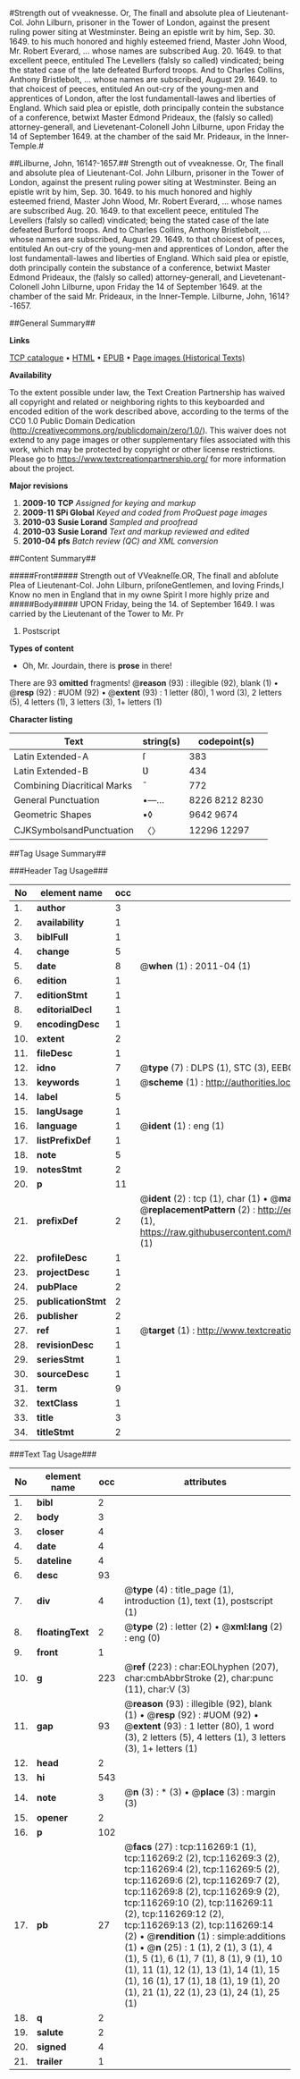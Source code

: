 #Strength out of vveaknesse. Or, The finall and absolute plea of Lieutenant-Col. John Lilburn, prisoner in the Tower of London, against the present ruling power siting at Westminster. Being an epistle writ by him, Sep. 30. 1649. to his much honored and highly esteemed friend, Master John Wood, Mr. Robert Everard, ... whose names are subscribed Aug. 20. 1649. to that excellent peece, entituled The Levellers (falsly so called) vindicated; being the stated case of the late defeated Burford troops. And to Charles Collins, Anthony Bristlebolt, ... whose names are subscribed, August 29. 1649. to that choicest of peeces, entituled An out-cry of the young-men and apprentices of London, after the lost fundamentall-lawes and liberties of England. Which said plea or epistle, doth principally contein the substance of a conference, betwixt Master Edmond Prideaux, the (falsly so called) attorney-generall, and Lievetenant-Colonell John Lilburne, upon Friday the 14 of September 1649. at the chamber of the said Mr. Prideaux, in the Inner-Temple.#

##Lilburne, John, 1614?-1657.##
Strength out of vveaknesse. Or, The finall and absolute plea of Lieutenant-Col. John Lilburn, prisoner in the Tower of London, against the present ruling power siting at Westminster. Being an epistle writ by him, Sep. 30. 1649. to his much honored and highly esteemed friend, Master John Wood, Mr. Robert Everard, ... whose names are subscribed Aug. 20. 1649. to that excellent peece, entituled The Levellers (falsly so called) vindicated; being the stated case of the late defeated Burford troops. And to Charles Collins, Anthony Bristlebolt, ... whose names are subscribed, August 29. 1649. to that choicest of peeces, entituled An out-cry of the young-men and apprentices of London, after the lost fundamentall-lawes and liberties of England. Which said plea or epistle, doth principally contein the substance of a conference, betwixt Master Edmond Prideaux, the (falsly so called) attorney-generall, and Lievetenant-Colonell John Lilburne, upon Friday the 14 of September 1649. at the chamber of the said Mr. Prideaux, in the Inner-Temple.
Lilburne, John, 1614?-1657.

##General Summary##

**Links**

[TCP catalogue](http://www.ota.ox.ac.uk/tcp/)  • 
[HTML](http://tei.it.ox.ac.uk/tcp/Texts-HTML/free/A88/A88254.html)  • 
[EPUB](http://tei.it.ox.ac.uk/tcp/Texts-EPUB/free/A88/A88254.epub) • 
[Page images (Historical Texts)](https://historicaltexts.jisc.ac.uk/eebo-99864050e)

**Availability**

To the extent possible under law, the Text Creation Partnership has waived all copyright and related or neighboring rights to this keyboarded and encoded edition of the work described above, according to the terms of the CC0 1.0 Public Domain Dedication (http://creativecommons.org/publicdomain/zero/1.0/). This waiver does not extend to any page images or other supplementary files associated with this work, which may be protected by copyright or other license restrictions. Please go to https://www.textcreationpartnership.org/ for more information about the project.

**Major revisions**

1. __2009-10__ __TCP__ *Assigned for keying and markup*
1. __2009-11__ __SPi Global__ *Keyed and coded from ProQuest page images*
1. __2010-03__ __Susie Lorand__ *Sampled and proofread*
1. __2010-03__ __Susie Lorand__ *Text and markup reviewed and edited*
1. __2010-04__ __pfs__ *Batch review (QC) and XML conversion*

##Content Summary##

#####Front#####
Strength out of VVeakneſſe.OR, The finall and abſolute Plea of Lieutenant-Col. John Lilburn, priſoneGentlemen, and loving Frinds,I Know no men in England that in my owne Spirit I more highly prize and
#####Body#####
UPON Friday, being the 14. of September 1649. I was carried by the Lieutenant of the Tower to Mr. Pr
1. Postscript

**Types of content**

  * Oh, Mr. Jourdain, there is **prose** in there!

There are 93 **omitted** fragments! 
 @__reason__ (93) : illegible (92), blank (1)  •  @__resp__ (92) : #UOM (92)  •  @__extent__ (93) : 1 letter (80), 1 word (3), 2 letters (5), 4 letters (1), 3 letters (3), 1+ letters (1)

**Character listing**


|Text|string(s)|codepoint(s)|
|---|---|---|
|Latin Extended-A|ſ|383|
|Latin Extended-B|Ʋ|434|
|Combining             Diacritical Marks|̄|772|
|General Punctuation|•—…|8226 8212 8230|
|Geometric Shapes|▪◊|9642 9674|
|CJKSymbolsandPunctuation|〈〉|12296 12297|

##Tag Usage Summary##

###Header Tag Usage###

|No|element name|occ|attributes|
|---|---|---|---|
|1.|__author__|3||
|2.|__availability__|1||
|3.|__biblFull__|1||
|4.|__change__|5||
|5.|__date__|8| @__when__ (1) : 2011-04 (1)|
|6.|__edition__|1||
|7.|__editionStmt__|1||
|8.|__editorialDecl__|1||
|9.|__encodingDesc__|1||
|10.|__extent__|2||
|11.|__fileDesc__|1||
|12.|__idno__|7| @__type__ (7) : DLPS (1), STC (3), EEBO-CITATION (1), PROQUEST (1), VID (1)|
|13.|__keywords__|1| @__scheme__ (1) : http://authorities.loc.gov/ (1)|
|14.|__label__|5||
|15.|__langUsage__|1||
|16.|__language__|1| @__ident__ (1) : eng (1)|
|17.|__listPrefixDef__|1||
|18.|__note__|5||
|19.|__notesStmt__|2||
|20.|__p__|11||
|21.|__prefixDef__|2| @__ident__ (2) : tcp (1), char (1)  •  @__matchPattern__ (2) : ([0-9\-]+):([0-9IVX]+) (1), (.+) (1)  •  @__replacementPattern__ (2) : http://eebo.chadwyck.com/downloadtiff?vid=$1&page=$2 (1), https://raw.githubusercontent.com/textcreationpartnership/Texts/master/tcpchars.xml#$1 (1)|
|22.|__profileDesc__|1||
|23.|__projectDesc__|1||
|24.|__pubPlace__|2||
|25.|__publicationStmt__|2||
|26.|__publisher__|2||
|27.|__ref__|1| @__target__ (1) : http://www.textcreationpartnership.org/docs/. (1)|
|28.|__revisionDesc__|1||
|29.|__seriesStmt__|1||
|30.|__sourceDesc__|1||
|31.|__term__|9||
|32.|__textClass__|1||
|33.|__title__|3||
|34.|__titleStmt__|2||


###Text Tag Usage###

|No|element name|occ|attributes|
|---|---|---|---|
|1.|__bibl__|2||
|2.|__body__|3||
|3.|__closer__|4||
|4.|__date__|4||
|5.|__dateline__|4||
|6.|__desc__|93||
|7.|__div__|4| @__type__ (4) : title_page (1), introduction (1), text (1), postscript (1)|
|8.|__floatingText__|2| @__type__ (2) : letter (2)  •  @__xml:lang__ (2) : eng (0)|
|9.|__front__|1||
|10.|__g__|223| @__ref__ (223) : char:EOLhyphen (207), char:cmbAbbrStroke (2), char:punc (11), char:V (3)|
|11.|__gap__|93| @__reason__ (93) : illegible (92), blank (1)  •  @__resp__ (92) : #UOM (92)  •  @__extent__ (93) : 1 letter (80), 1 word (3), 2 letters (5), 4 letters (1), 3 letters (3), 1+ letters (1)|
|12.|__head__|2||
|13.|__hi__|543||
|14.|__note__|3| @__n__ (3) : * (3)  •  @__place__ (3) : margin (3)|
|15.|__opener__|2||
|16.|__p__|102||
|17.|__pb__|27| @__facs__ (27) : tcp:116269:1 (1), tcp:116269:2 (2), tcp:116269:3 (2), tcp:116269:4 (2), tcp:116269:5 (2), tcp:116269:6 (2), tcp:116269:7 (2), tcp:116269:8 (2), tcp:116269:9 (2), tcp:116269:10 (2), tcp:116269:11 (2), tcp:116269:12 (2), tcp:116269:13 (2), tcp:116269:14 (2)  •  @__rendition__ (1) : simple:additions (1)  •  @__n__ (25) : 1 (1), 2 (1), 3 (1), 4 (1), 5 (1), 6 (1), 7 (1), 8 (1), 9 (1), 10 (1), 11 (1), 12 (1), 13 (1), 14 (1), 15 (1), 16 (1), 17 (1), 18 (1), 19 (1), 20 (1), 21 (1), 22 (1), 23 (1), 24 (1), 25 (1)|
|18.|__q__|2||
|19.|__salute__|2||
|20.|__signed__|4||
|21.|__trailer__|1||
